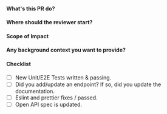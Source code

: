 #### What's this PR do?
#### Where should the reviewer start?
#### Scope of Impact
#### Any background context you want to provide?
#### Checklist
- [ ] New Unit/E2E Tests written & passing.
- [ ] Did you add/update an endpoint? If so, did you update the documentation.
- [ ] Eslint and prettier fixes / passed.
- [ ] Open API spec is updated.
